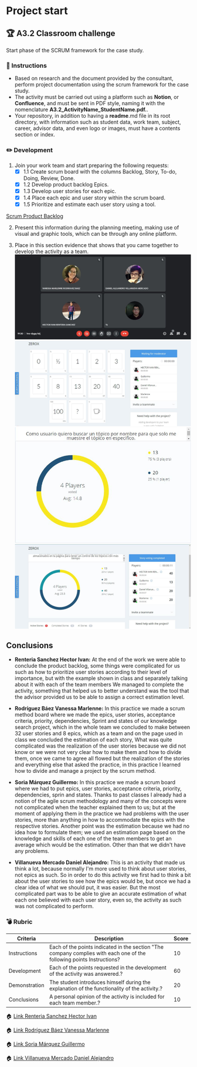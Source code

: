 # Project start

## :trophy: A3.2 Classroom challenge

Start phase of the SCRUM framework for the case study.

### :blue_book: Instructions

- Based on research and the document provided by the consultant, perform project documentation using the scrum framework for the case study.
- The activity must be carried out using a platform such as **Notion**, or **Confluence**, and must be sent in PDF style, naming it with the nomenclature **A3.2_ActivityName_StudentName.pdf.**.
- Your repository, in addition to having a **readme**.md file in its root directory, with information such as student data, work team, subject, career, advisor data, and even logo or images, must have a contents section or index.


### :pencil2: Development

1. Join your work team and start preparing the following requests:
   - [x] 1.1 Create scrum board with the columns Backlog, Story, To-do, Doing, Review, Done.
   - [x] 1.2 Develop product backlog Epics.
   - [x] 1.3 Develop user stories for each epic.
   - [x] 1.4 Place each epic and user story within the scrum board.
   - [x] 1.5 Prioritize and estimate each user story using a tool.
 
 [Scrum Product Backlog](../PDF/A3.2-Fase-inicio-Artefactos.pdf)
 
2. Present this information during the planning meeting, making use of visual and graphic tools, which can be through any online platform.

3. Place in this section evidence that shows that you came together to develop the activity as a team.
![E1](../img/A3.2E1.jpg)
![E2](../img/A3.2E2.jpg)
![E3](../img/A3.2E3.jpg)
![E4](../img/A3.2E4.jpg)


## Conclusions 

*  **Renteria Sanchez Hector Ivan:** At the end of the work we were able to conclude the product backlog, some things were complicated for us such as how to prioritize user stories according to their level of importance, but with the example shown in class and separately talking about it with each of the team members We managed to complete the activity, something that helped us to better understand was the tool that the advisor provided us to be able to assign a correct estimation level.
  
*  **Rodríguez Báez Vanessa Marlenne:** In this practice we made a scrum method board where we made the epics, user stories, acceptance criteria, priority, dependencies, Sprint and states of our knowledge search project, which in the whole team we concluded to make between 32 user stories and 8 epics, which as a team and on the page used in class we concluded the estimation of each story, What was quite complicated was the realization of the user stories because we did not know or we were not very clear how to make them and how to divide them, once we came to agree all flowed but the realization of the stories and everything else that asked the practice, in this practice I learned how to divide and manage a project by the scrum method.
  
*  **Soria Márquez Guillermo:** In this practice we made a scrum board where we had to put epics, user stories, acceptance criteria, priority, dependencies, sprin and states. Thanks to past classes I already had a notion of the agile scrum methodology and many of the concepts were not complicated when the teacher explained them to us; but at the moment of applying them in the practice we had problems with the user stories, more than anything in how to accommodate the epics with the respective stories. Another point was the estimation because we had no idea how to formulate them; we used an estimation page based on the knowledge and skills of each one of the team members to get an average which would be the estimation. Other than that we didn't have any problems.
  
*  **Villanueva Mercado Daniel Alejandro:** This is an activity that made us think a lot, because normally I'm more used to think about user stories, not epics as such. So in order to do this activity we first had to think a bit about the user stories to see how the epics would be, but once we had a clear idea of what we should put, it was easier. But the most complicated part was to be able to give an accurate estimation of what each one believed with each user story, even so, the activity as such was not complicated to perform.


### :bomb: Rubric

| Criteria     | Description                                                                                  | Score |
| ------------- | -------------------------------------------------------------------------------------------- | ------- |
| Instructions | Each of the points indicated in the section "The company complies with each one of the following points Instructions?            | 10      |  
| Development    | Each of the points requested in the development of the activity was answered.?     | 60      |
| Demonstration  | The student introduces himself during the explanation of the functionality of the activity.?            | 20      |
| Conclusions  | A personal opinion of the activity is included for each team member.? | 10      |

:house: [Link Renteria Sanchez Hector Ivan](https://github.com/IvanRenteria/Analisis-Avanzado-de-Software)

:house: [Link Rodríguez Báez Vanessa Marlenne](https://github.com/vanessamRodriguez/Analisis-Avanzado-de-Software)

:house: [Link Soria Márquez Guillermo](https://github.com/GuillermoSoria97/Analisis_Avanzado_de_Software)

:house: [Link Villanueva Mercado Daniel Alejandro](https://github.com/Dany305/Analisis-Avanzado-de-Software)